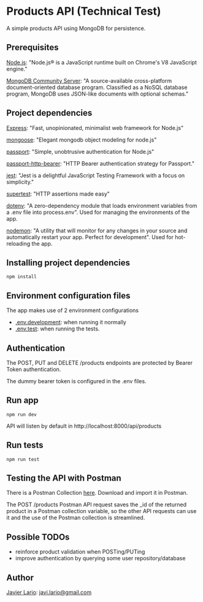 # Products API (Technical Test)

A simple products API using MongoDB for persistence.

## Prerequisites

[Node.js](https://nodejs.org): "Node.js® is a JavaScript runtime built on Chrome's V8 JavaScript engine."

[MongoDB Community Server](https://www.mongodb.com/try/download/community): "A source-available cross-platform document-oriented database program. Classified as a NoSQL database program, MongoDB uses JSON-like documents with optional schemas."

## Project dependencies

[Express](https://expressjs.com): "Fast, unopinionated, minimalist web framework for Node.js"

[mongoose](https://mongoosejs.com): "Elegant mongodb object modeling for node.js"

[passport](https://www.passportjs.org): "Simple, unobtrusive authentication for Node.js"

[passport-http-bearer](https://www.passportjs.org/packages/passport-http-bearer): "HTTP Bearer authentication strategy for Passport."

[jest](https://jestjs.io): "Jest is a delightful JavaScript Testing Framework with a focus on simplicity."

[supertest](https://www.npmjs.com/package/supertest): "HTTP assertions made easy"

[dotenv](https://www.npmjs.com/package/dotenv): "A zero-dependency module that loads environment variables from a .env file into process.env". Used for managing the environments of the app.

[nodemon](https://nodemon.io): "A utility that will monitor for any changes in your source and automatically restart your app. Perfect for development". Used for hot-reloading the app.

## Installing project dependencies

```
npm install
```

## Environment configuration files

The app makes use of 2 environment configurations
* [.env.development](environments/.env.development): when running it normally
* [.env.test](environments/.env.test): when running the tests.

## Authentication

The POST, PUT and DELETE /products endpoints are protected by Bearer Token authentication. 

The dummy bearer token is configured in the .env files.

## Run app

```
npm run dev
```

API will listen by default in http://localhost:8000/api/products

## Run tests

```
npm run test
```

## Testing the API with Postman

There is a Postman Collection [here](resources/products-api.postman_collection.json). Download and import it in Postman.

The POST /products Postman API request saves the _id of the returned product in a Postman collection variable, so the other API requests can use it and the use of the Postman collection is streamlined.

## Possible TODOs

* reinforce product validation when POSTing/PUTing
* improve authentication by querying some user repository/database

## Author

[Javier Lario](https://github.com/JustLitio): [javi.lario@gmail.com](mailto:javi.lario@gmail.com)